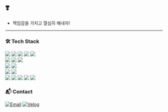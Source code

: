 ## ❣️ 
* 책임감을 가지고 열심히 해내자!
---


  
### 🛠 Tech Stack
 <div>
<img src="https://img.shields.io/badge/Java-5382A1?style=for-the-badge&logo=Java&logoColor=white">
<img src="https://img.shields.io/badge/Python-3776AB?style=for-the-badge&logo=Python&logoColor=white">
<img src="https://img.shields.io/badge/C%2B%2B-00599C?style=for-the-badge&logo=C%2B%2B&logoColor=white">
<img src="https://img.shields.io/badge/HTML5-E34F26?style=for-the-badge&logo=HTML5&logoColor=white">
<img src="https://img.shields.io/badge/CSS3-1572B6?style=for-the-badge&logo=CSS3&logoColor=white">
 </div>

 <div>
<img src="https://img.shields.io/badge/Spring%20Boot-6DB33F?style=for-the-badge&logo=Spring%20Boot&logoColor=white">
 <img src="https://img.shields.io/badge/Spring%20Security-6DB33F?style=for-the-badge&logo=Spring%20Security&logoColor=white">
 <img src="https://img.shields.io/badge/Docker-2496ED?style=for-the-badge&logo=Docker&logoColor=white">

</div>

<div>
  <img src="https://img.shields.io/badge/MySQL-4479A1?style=for-the-badge&logo=MySQL&logoColor=white">
  <img src="https://img.shields.io/badge/postgresql-4169E1?style=for-the-badge&logo=postgresql&logoColor=white">
</div>



<div>
  <img src="https://img.shields.io/badge/pytorch-EE4C2C?style=for-the-badge&logo=pytorch&logoColor=white">
  <img src="https://img.shields.io/badge/Keras-D00000?style=for-the-badge&logo=Keras&logoColor=white">
</div>

<div>
<img src="https://img.shields.io/badge/Git-F05032?style=for-the-badge&logo=git&logoColor=white">
<img src="https://img.shields.io/badge/GitHub-181717?style=for-the-badge&logo=github&logoColor=white">
<img src="https://img.shields.io/badge/Notion-000000?style=for-the-badge&logo=notion&logoColor=white">
<img src="https://img.shields.io/badge/Slack-4A154B?style=for-the-badge&logo=Slack&logoColor=white">

<img src="https://img.shields.io/badge/Discord-5865F2?style=for-the-badge&logo=Discord&logoColor=white">

</div>



### 📬 Contact

[![Email](https://img.shields.io/badge/Email-03C75A?style=for-the-badge&logo=Naver&logoColor=white)](mailto:msj0844@naver.com)
[![Velog](https://img.shields.io/badge/Velog-20C997?style=for-the-badge&logo=Velog&logoColor=white)](https://velog.io/@sujeongmoon/posts)

